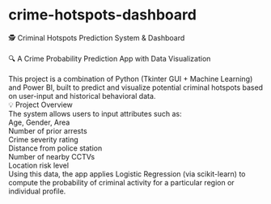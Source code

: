 # crime-hotspots-dashboard

🕵️ Criminal Hotspots Prediction System & Dashboard
<br><br>
🔍 A Crime Probability Prediction App with Data Visualization
<br><br>
This project is a combination of Python (Tkinter GUI + Machine Learning) and Power BI, built to predict and visualize potential criminal hotspots based on user-input and historical behavioral data.
<br>
💡 Project Overview
<br>
The system allows users to input attributes such as:
<br>
Age, Gender, Area
<br>
Number of prior arrests
<br>
Crime severity rating
<br>
Distance from police station
<br>
Number of nearby CCTVs
<br>
Location risk level
<br>
Using this data, the app applies Logistic Regression (via scikit-learn) to compute the probability of criminal activity for a particular region or individual profile.

